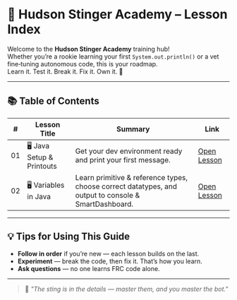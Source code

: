 # 🚀 Hudson Stinger Academy – Lesson Index

Welcome to the **Hudson Stinger Academy** training hub!  
Whether you’re a rookie learning your first `System.out.println()` or a vet fine‑tuning autonomous code, this is your roadmap.  
Learn it. Test it. Break it. Fix it. Own it. 🐝

---

## 📚 Table of Contents

| #   | Lesson Title                  | Summary                                                                 | Link |
|-----|--------------------------------|-------------------------------------------------------------------------|------|
| 01  | 🖥️ Java Setup & Printouts     | Get your dev environment ready and print your first message.            | [Open Lesson](./LESSON01.md) |
| 02  | 🖥️ Variables in Java          | Learn primitive & reference types, choose correct datatypes, and output to console & SmartDashboard. | [Open Lesson](./LESSON02.md) |



---

## 💡 Tips for Using This Guide

- **Follow in order** if you’re new — each lesson builds on the last.
- **Experiment** — break the code, then fix it. That’s how you learn.
- **Ask questions** — no one learns FRC code alone.

---

> 🐝 *"The sting is in the details — master them, and you master the bot."*
